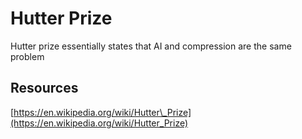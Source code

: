 # Hutter Prize

Hutter prize essentially states that AI and compression are the same problem

## Resources

[https://en.wikipedia.org/wiki/Hutter\_Prize](https://en.wikipedia.org/wiki/Hutter_Prize)

